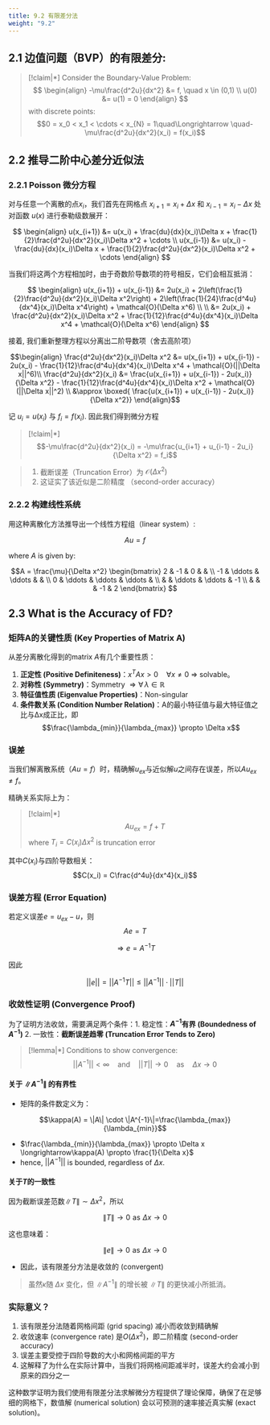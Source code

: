 ```yaml
---
title: 9.2 有限差分法
weight: "9.2"
---
```


## 2.1 边值问题（BVP）的有限差分:


> [!claim|*]
> Consider the Boundary-Value Problem:
> $$
\begin{align}
-\mu\frac{d^2u}{dx^2} &= f, \quad x \in (0,1) \\
u(0) &= u(1) = 0
\end{align}
> $$
> with discrete points: $$0 = x_0 < x_1 <  \cdots < x_{N} = 1\quad\Longrightarrow \quad-\mu\frac{d^2u}{dx^2}(x_i) = f(x_i)$$

## 2.2 推导二阶中心差分近似法

### 2.2.1 Poisson 微分方程

对与任意一个离散的点$x_{i}$，我们首先在网格点 $x_{i+1} = x_i + \Delta x$ 和 $x_{i-1} = x_i - \Delta x$ 处对函数 $u(x)$ 进行泰勒级数展开：

$$
\begin{align}
u(x_{i+1}) &= u(x_i) + \frac{du}{dx}(x_i)\Delta x + \frac{1}{2}\frac{d^2u}{dx^2}(x_i)\Delta x^2 + \cdots \\
u(x_{i-1}) &= u(x_i) - \frac{du}{dx}(x_i)\Delta x + \frac{1}{2}\frac{d^2u}{dx^2}(x_i)\Delta x^2 + \cdots
\end{align}
$$

当我们将这两个方程相加时，由于奇数阶导数项的符号相反，它们会相互抵消：

$$
\begin{align}
u(x_{i+1}) + u(x_{i-1}) &= 2u(x_i) + 2\left(\frac{1}{2}\frac{d^2u}{dx^2}(x_i)\Delta x^2\right) + 2\left(\frac{1}{24}\frac{d^4u}{dx^4}(x_i)\Delta x^4\right) + \mathcal{O}(\Delta x^6) \\
\\
&= 2u(x_i) + \frac{d^2u}{dx^2}(x_i)\Delta x^2 + \frac{1}{12}\frac{d^4u}{dx^4}(x_i)\Delta x^4 + \mathcal{O}(\Delta x^6) 
\end{align}
$$

接着, 我们重新整理方程以分离出二阶导数项（舍去高阶项）

$$\begin{align}
\frac{d^2u}{dx^2}(x_i)\Delta x^2 &= u(x_{i+1}) + u(x_{i-1}) - 2u(x_i) - \frac{1}{12}\frac{d^4u}{dx^4}(x_i)\Delta x^4 + \mathcal{O}(||\Delta x||^6)\\
\frac{d^2u}{dx^2}(x_i) &= \frac{u(x_{i+1}) + u(x_{i-1}) - 2u(x_i)}{\Delta x^2} - \frac{1}{12}\frac{d^4u}{dx^4}(x_i)\Delta x^2 + \mathcal{O}(||\Delta x||^2) \\ 
&\approx \boxed{ \frac{u(x_{i+1}) + u(x_{i-1}) - 2u(x_i)}{\Delta x^2}}
\end{align}$$

记 $u_i = u(x_i)$ 与 $f_i = f(x_i)$. 因此我们得到微分方程

> [!claim|*]
> $$-\mu\frac{d^2u}{dx^2}(x_i) = -\mu\frac{u_{i+1} + u_{i-1} - 2u_i}{\Delta x^2} = f_i$$

> 1. 截断误差（Truncation Error）为 $\mathcal{O}(\Delta x^2)$
> 2. 这证实了该近似是二阶精度 （second-order accuracy）


### 2.2.2 构建线性系统

用这种离散化方法推导出一个线性方程组（linear system）:

$$Au = f$$

where $A$ is given by:

$$A = \frac{\mu}{\Delta x^2}
\begin{bmatrix}
2 & -1 & 0 & & \\
-1 & \ddots & \ddots & & \\
0 & \ddots & \ddots & \ddots & \\
 & & \ddots & \ddots & -1 \\
 & & & -1 & 2
\end{bmatrix}
$$

## 2.3 What is the Accuracy of FD?

### 矩阵A的关键性质 (Key Properties of Matrix A)

从差分离散化得到的matrix $A$有几个重要性质：

1. **正定性 (Positive Definiteness)**：$x^TAx > 0 \quad \forall x \neq 0$ $\Longrightarrow$ solvable。 
2. **对称性 (Symmetry)**：Symmetry $\Longrightarrow \forall \,\lambda \in \mathbb{R}$
3. **特征值性质 (Eigenvalue Properties)**：Non-singular
4. **条件数关系 (Condition Number Relation)**：A的最小特征值与最大特征值之比与Δx成正比，即$$\frac{\lambda_{min}}{\lambda_{max}} \propto \Delta x$$

### 误差

当我们解离散系统（$Au = f$）时，精确解$u_{ex}$与近似解$u$之间存在误差，所以$Au_{ex} \neq f$。



精确关系实际上为：

> [!claim|*]
> $$Au_{ex} = f + T$$
> where $T_i = C(x_i)\Delta x^2$ is truncation error

其中$C(x_i)$与四阶导数相关：$$C(x_i) = C\frac{d^4u}{dx^4}(x_i)$$

### 误差方程 (Error Equation)

若定义误差$e = u_{ex} - u$，则
$$Ae = T$$

$$\Longrightarrow e = A^{-1}T$$

因此

$$||e|| = ||A^{-1}T|| \leq ||A^{-1}|| \cdot ||T||$$



### 收敛性证明 (Convergence Proof)

为了证明方法收敛，需要满足两个条件：1. 稳定性：**$A^{-1}$有界 (Boundedness of $A^{-1}$)** 2. 一致性：**截断误差趋零 (Truncation Error Tends to Zero)**

> [!lemma|*]
> Conditions to show convergence:
> $$||A^{-1}|| < \infty \quad \text{and} \quad ||T|| \to 0 \quad \text{as} \quad \Delta x \to 0$$

#### 关于 $\|A^{-1}\|$ 的有界性

- 矩阵的条件数定义为：

$$\kappa(A) = \|A\| \cdot \|A^{-1}\|=\frac{\lambda_{max}}{\lambda_{min}}$$

- $\frac{\lambda_{min}}{\lambda_{max}} \propto \Delta x \longrightarrow\kappa(A) \propto \frac{1}{\Delta x}$
- hence, $||A^{-1}||$ is bounded, regardless of $\Delta x$.


#### 关于$T$的一致性

因为截断误差范数$\|T\| \sim \Delta x^2$，所以


$$\|T\| \to 0 \,\,\text{as}\,\, \Delta x \to 0$$


这也意味着：

$$\|e\| \to 0 \,\,\text{as}\,\, \Delta x \to 0$$

- 因此，该有限差分方法是收敛的 (convergent)

> 虽然$\kappa$随 $\Delta x$ 变化，但 $\|A^{-1}\|$ 的增长被 $\|T\|$ 的更快减小所抵消。




### 实际意义？


1. 该有限差分法随着网格间距 (grid spacing) 减小而收敛到精确解
2. 收敛速率 (convergence rate) 是$O(\Delta x^2)$，即二阶精度 (second-order accuracy)
3. 误差主要受控于四阶导数的大小和网格间距的平方
4. 这解释了为什么在实际计算中，当我们将网格间距减半时，误差大约会减小到原来的四分之一

这种数学证明为我们使用有限差分法求解微分方程提供了理论保障，确保了在足够细的网格下，数值解 (numerical solution) 会以可预测的速率接近真实解 (exact solution)。
